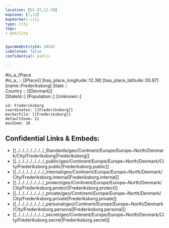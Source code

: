 ```yaml
---
location: [55.97,12.38] 
mapzoom: [7,12] 
mapmarker: city 
type: City
tags:
- geo/City


SpocWebEntityId: 30245
isDeleted: false
confidential: public

---
```

#is_a_/Place  
#is_a_ :: [[Place]] 
[has_place_longitude::12.38] 
[has_place_latitude::55.97] 
[name::Frederiksborg] 
State ::  
Country :: [[Denmark]]  
[StateId::] 
[Population::] 
[Unknown::] 


```leaflet
id: Frederiksborg
coordinates: [[Frederiksborg]] 
markerFile: [[Frederiksborg]] 
defaultZoom: 11 
maxZoom: 18
```


## Confidential Links & Embeds: 
- [[../../../../../../../_Standards/geo/Continent/Europe/Europe~North/Denmark/City/Frederiksborg|Frederiksborg]] 
- [[../../../../../../../_public/geo/Continent/Europe/Europe~North/Denmark/City/Frederiksborg.public|Frederiksborg.public]] 
- [[../../../../../../../_internal/geo/Continent/Europe/Europe~North/Denmark/City/Frederiksborg.internal|Frederiksborg.internal]] 
- [[../../../../../../../_protect/geo/Continent/Europe/Europe~North/Denmark/City/Frederiksborg.protect|Frederiksborg.protect]] 
- [[../../../../../../../_private/geo/Continent/Europe/Europe~North/Denmark/City/Frederiksborg.private|Frederiksborg.private]] 
- [[../../../../../../../_personal/geo/Continent/Europe/Europe~North/Denmark/City/Frederiksborg.personal|Frederiksborg.personal]] 
- [[../../../../../../../_secret/geo/Continent/Europe/Europe~North/Denmark/City/Frederiksborg.secret|Frederiksborg.secret]] 
